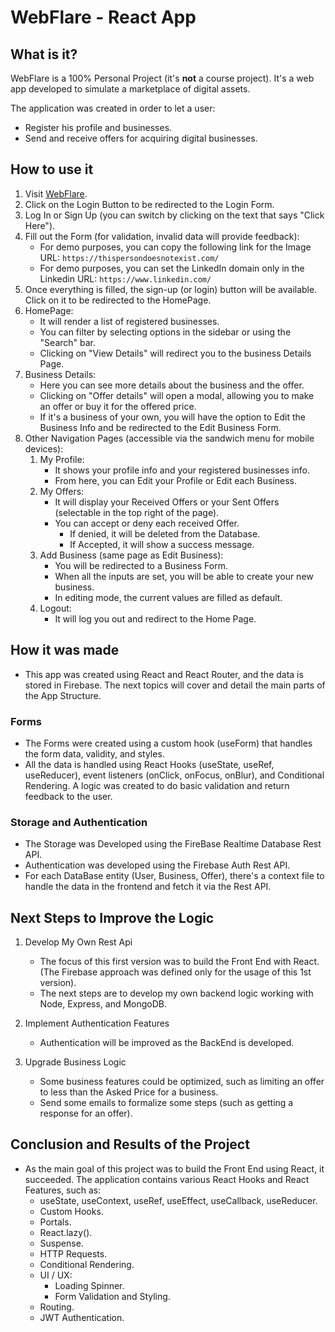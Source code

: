 # WebFlare - React App

## What is it?
WebFlare is a 100% Personal Project (it's **not** a course project). It's a web app developed to simulate a marketplace of digital assets.

The application was created in order to let a user:
- Register his profile and businesses.
- Send and receive offers for acquiring digital businesses.

## How to use it

1. Visit [WebFlare](https://webflare.vercel.app/).
2. Click on the Login Button to be redirected to the Login Form.
3. Log In or Sign Up (you can switch by clicking on the text that says "Click Here").
4. Fill out the Form (for validation, invalid data will provide feedback):
     - For demo purposes, you can copy the following link for the Image URL: `https://thispersondoesnotexist.com/`
     - For demo purposes, you can set the LinkedIn domain only in the Linkedin URL: `https://www.linkedin.com/`
5. Once everything is filled, the sign-up (or login) button will be available. Click on it to be redirected to the HomePage.
6. HomePage:
     - It will render a list of registered businesses.
     - You can filter by selecting options in the sidebar or using the "Search" bar.
     - Clicking on "View Details" will redirect you to the business Details Page.
7. Business Details:
     - Here you can see more details about the business and the offer.
     - Clicking on "Offer details" will open a modal, allowing you to make an offer or buy it for the offered price.
     - If it's a business of your own, you will have the option to Edit the Business Info and be redirected to the Edit Business Form.
8. Other Navigation Pages (accessible via the sandwich menu for mobile devices):
     1. My Profile:
          - It shows your profile info and your registered businesses info.
          - From here, you can Edit your Profile or Edit each Business.
     2. My Offers:
          - It will display your Received Offers or your Sent Offers (selectable in the top right of the page).
          - You can accept or deny each received Offer.
              - If denied, it will be deleted from the Database.
              - If Accepted, it will show a success message.
     3. Add Business (same page as Edit Business):
          - You will be redirected to a Business Form.
          - When all the inputs are set, you will be able to create your new business.
          - In editing mode, the current values are filled as default.
     4. Logout:
          - It will log you out and redirect to the Home Page.
      
## How it was made

- This app was created using React and React Router, and the data is stored in Firebase. The next topics will cover and detail the main parts of the App Structure.

### Forms
- The Forms were created using a custom hook (useForm) that handles the form data, validity, and styles.
- All the data is handled using React Hooks (useState, useRef, useReducer), event listeners (onClick, onFocus, onBlur), and Conditional Rendering. A logic was created to do basic validation and return feedback to the user.

### Storage and Authentication

- The Storage was Developed using the FireBase Realtime Database Rest API.
- Authentication was developed using the Firebase Auth Rest API.
- For each DataBase entity (User, Business, Offer), there's a context file to handle the data in the frontend and fetch it via the Rest API.

## Next Steps to Improve the Logic

1. Develop My Own Rest Api
   - The focus of this first version was to build the Front End with React. (The Firebase approach was defined only for the usage of this 1st version).
   - The next steps are to develop my own backend logic working with Node, Express, and MongoDB.

2. Implement Authentication Features
   - Authentication will be improved as the BackEnd is developed.

3. Upgrade Business Logic
   - Some business features could be optimized, such as limiting an offer to less than the Asked Price for a business.
   - Send some emails to formalize some steps (such as getting a response for an offer).

## Conclusion and Results of the Project

- As the main goal of this project was to build the Front End using React, it succeeded. The application contains various React Hooks and React Features, such as:
  - useState, useContext, useRef, useEffect, useCallback, useReducer.
  - Custom Hooks.
  - Portals.
  - React.lazy().
  - Suspense.
  - HTTP Requests.
  - Conditional Rendering.
  - UI / UX:
    - Loading Spinner.
    - Form Validation and Styling.
  - Routing.
  - JWT Authentication.
